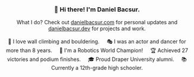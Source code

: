 <h3 align="center">👋 Hi there! I'm Daniel Bacsur.</h3>

<div align="center">
  What I do? Check out <a href="https://danielbacsur.com">danielbacsur.com</a> for personal updates and <a href="https://danielbacsur.dev">danielbacsur.dev</a> for projects and work.
</div>

<br/>

<div align="center">
  🧗 I love wall climbing and bouldering. &nbsp; &nbsp;
  🎭 I was an actor and dancer for more than 8 years. &nbsp; &nbsp;
  🤖 I'm a Robotics World Champion! &nbsp; &nbsp;
  🏆 Achieved 27 victories and podium finishes. &nbsp; &nbsp;
  🎓 Proud Draper University alumni. &nbsp; &nbsp;
  📚 Currently a 12th-grade high schooler.
</div>
